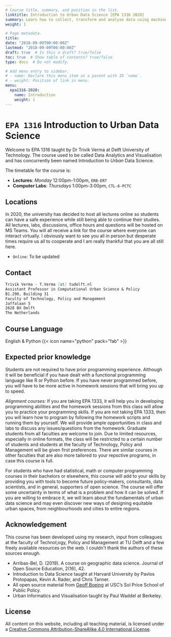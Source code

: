 ```yaml
---
# Course title, summary, and position in the list.
linktitle: Introduction to Urban Data Science [EPA 1316 2020]
summary: Learn how to collect, transform and analyse data using machine learning teachniques for understanding urban phenomena.
weight: 1

# Page metadata.
title:
date: "2018-09-09T00:00:00Z"
lastmod: "2018-09-09T00:00:00Z"
draft: true  # Is this a draft? true/false
toc: true  # Show table of contents? true/false
type: docs  # Do not modify.

# Add menu entry to sidebar.
# - name: Declare this menu item as a parent with ID `name`.
# - weight: Position of link in menu.
menu:
  epa1316-2020:
    name: Introduction
    weight: 1
---
```


# `EPA 1316` Introduction to Urban Data Science

Welcome to EPA 1316 taught by Dr Trivik Verma at Delft University of Technology. The course used to be called Data Analytics and Visualisation and has concurrently been named Introduction to _Urban_ Data Science.


The timetable for the course is:

* **Lectures**: *Monday* 12:00pm-1:00pm, `ERB-ERT`
* **Computer Labs**: *Thursdays* 1:00pm-3:00pm, `CTL-6-PCTC`

## Locations

In 2020, the university has decided to host all lectures online so students can have a safe experience while still being able to continue their studies. All lectures, labs, discussions, office hours and questions will be hosted on MS Teams. You will all receive a link for the course where everyone can interact virtually. I obviously want to see you all in person but desperate times require us all to cooperate and I am really thankful that you are all still here.

* `Online`: To be updated

## Contact

```markdown
Trivik Verma - T.Verma [at] tudelft.nl
Assistant Professor in Computational Urban Science & Policy
B1.290, Building 31
Faculty of Technology, Policy and Management
Jaffalaan 5
2628 BX Delft
The Netherlands
```

## Course Language

English & Python {{< icon name="python" pack="fab" >}}

## Expected prior knowledge

Students are not required to have prior programming experience. Although it will be beneficial if you have dealt with a functional programming language like R or Python before. If you have never programmed before, you will have to be more active in homework sessions that will bring you up to speed.

_Alignment courses:_ If you are taking EPA 1333, it will help you in developing programming abilities and the homework sessions from this class will allow you to practice your programming skills. If you are not taking EPA 1333, then you will learn how to program by following the homework scripts and running them by yourself. We will provide ample opportunities in class and labs to discuss any issues/questions from the homework. Graduate students from all faculties are welcome to join. Due to limited resources, especially in online formats, the class will be restricted to a certain number of students and students at the faculty of Technology, Policy and Management will be given first preferences. There are similar courses in other faculties that are also more tailored to your repsctive programs, in case this course is full.

For students who have had statistical, math or computer programming courses in their bachelors or elsewhere, this course will add to your skills by providing you with tools to become future policy-makers, consultants, data scientists, and in general, supporters of open science. The course will offer some uncertainty in terms of what is a problem and how it can be solved. If you are willing to embrace it, we will learn about the fundamentals of urban data science and may even discover new ways of designing equitable urban spaces, from neighbourhoods and cities to entire regions.

## Acknowledgement

This course has been developed using my research, input from colleagues at the faculty of Technol;ogy, Policy and Management at TU Delft and a few freely available resources on the web. I couldn't thank the authors of these sources enough.

* Arribas-Bel, D. (2019). A course on geographic data science. Journal of Open Source Education, 2(16), 42.
* Introduction to Data Science taught at Harvard University by Pavlos Protopapas, Kevin A. Rader, and Chris Tanner.
* All open source material from [Geoff Boeing](https://geoffboeing.com/) at USC’s Sol Price School of Public Policy.
* Urban Informatics and Visualisation taught by Paul Waddel at Berkeley.

## License

All content on this website, including all teaching material, is licensed under a [Creative Commons Attribution-ShareAlike 4.0 International License](http://creativecommons.org/licenses/by-sa/4.0/).

